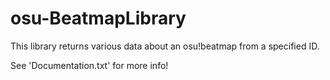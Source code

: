 # osu-BeatmapLibrary

This library returns various data about an osu!beatmap from a specified ID.

See 'Documentation.txt' for more info!
